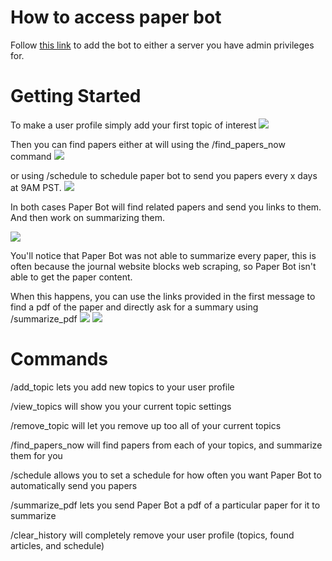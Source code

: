# How to access paper bot
Follow [this link](https://discord.com/oauth2/authorize?client_id=1252693045938491483) to add the bot to either a server you have admin privileges for.

# Getting Started
To make a user profile simply add your first topic of interest
<img src="https://media.discordapp.net/attachments/1099433298914189393/1253850263798808606/image.png?ex=66775a8e&is=6676090e&hm=25633bd244a5b30853bad9740bb837c97403f82da7797146ad8d11aa0a93a43e&=&format=webp&quality=lossless&width=447&height=89">

Then you can find papers either at will using the /find_papers_now command
<img src="https://media.discordapp.net/attachments/1099433298914189393/1253850357013155902/image.png?ex=66775aa4&is=66760924&hm=5081e1befe202a57bc3fc043c9b878b4bc6d0c08356843a2b812aa2fb041380c&=&format=webp&quality=lossless&width=523&height=80">

or using /schedule to schedule paper bot to send you papers every x days at 9AM PST.
<img src="https://media.discordapp.net/attachments/1099433298914189393/1253853300999192657/image.png?ex=66775d62&is=66760be2&hm=a371ff9b8255d176a876a76fb931aba7e2db856f24d6237e8e883bddb59fcae7&=&format=webp&quality=lossless&width=508&height=76">

In both cases Paper Bot will find related papers and send you links to them. And then work on summarizing them.

<img src="https://media.discordapp.net/attachments/1099433298914189393/1253851856351002645/image.png?ex=66775c09&is=66760a89&hm=bd4d7a9b4f321e5765d0fa1b3f15894a37aad3ccd17a1a3f0187e2d84d85e7f4&=&format=webp&quality=lossless&width=224&height=314">

You'll notice that Paper Bot was not able to summarize every paper, this is often because the journal website blocks web scraping, so Paper Bot isn't able to get the paper content. 

When this happens, you can use the links provided in the first message to find a pdf of the paper and directly ask for a summary using /summarize_pdf
<img src="https://media.discordapp.net/attachments/1099433298914189393/1253852634016645161/image.png?ex=66775cc3&is=66760b43&hm=a6d0293c2067d52f4564a2462c412517d3bf6dabd592b989af051e9bdf5b4245&=&format=webp&quality=lossless&width=533&height=288">
<img src="https://media.discordapp.net/attachments/1099433298914189393/1253852824111026226/image.png?ex=66775cf0&is=66760b70&hm=2b8515bd666d0ee1017c35306c75c5dbce2546d888aeb09f775c8f34e980f9d2&=&format=webp&quality=lossless&width=447&height=187">

# Commands
/add_topic lets you add new topics to your user profile

/view_topics will show you your current topic settings

/remove_topic will let you remove up too all of your current topics

/find_papers_now will find papers from each of your topics, and summarize them for you

/schedule allows you to set a schedule for how often you want Paper Bot to automatically send you papers

/summarize_pdf lets you send Paper Bot a pdf of a particular paper for it to summarize

/clear_history will completely remove your user profile (topics, found articles, and schedule)